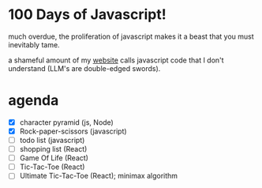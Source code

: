 # 100 Days of Javascript!

much overdue, the proliferation of javascript makes it a beast that you must inevitably tame.

a shameful amount of my [website](https://abaj.ai) calls javascript code that I don't understand (LLM's are double-edged swords).

# agenda

- [X] character pyramid (js, Node)
- [X] Rock-paper-scissors (javascript)
- [ ] todo list (javascript)
- [ ] shopping list (React)
- [ ] Game Of Life (React)
- [ ] Tic-Tac-Toe (React)
- [ ] Ultimate Tic-Tac-Toe (React); minimax algorithm
